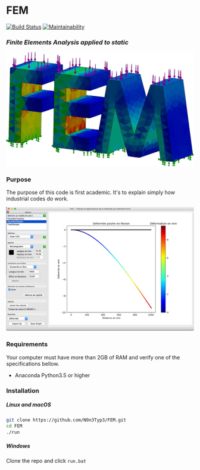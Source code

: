 # FEM

[![Build Status](https://travis-ci.org/EwenBrun/FEM.svg?branch=master)](https://travis-ci.org/EwenBrun/FEM)
[![Maintainability](https://api.codeclimate.com/v1/badges/79d55b3cc1649d0783ed/maintainability)](https://codeclimate.com/github/EwenBrun/FEM/maintainability)

### *Finite Elements Analysis applied to static*

![Logo](docs/FEM.png)


### Purpose

The purpose of this code is first academic. It's to explain simply how industrial codes do work.

![Interface](docs/Interface.jpg)

### Requirements

Your computer must have more than 2GB of RAM and verify one of the specifications bellow.

- Anaconda Python3.5 or higher


### Installation


##### Linux and macOS

```bash
git clone https://github.com/N0n3Typ3/FEM.git
cd FEM
./run
```

##### Windows

Clone the repo and click ```run.bat```
